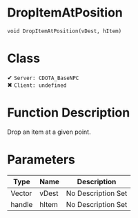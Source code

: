 # DropItemAtPosition
```
void DropItemAtPosition(vDest, hItem)
```
# Class
✔ `Server: CDOTA_BaseNPC`  
✖ `Client: undefined`  

# Function Description
Drop an item at a given point.
# Parameters
Type|Name|Description
--|--|--
Vector|vDest|No Description Set
handle|hItem|No Description Set
